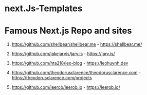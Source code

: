 # next.Js-Templates

Famous Next.js Repo and sites
=============================

1. https://github.com/shellbear/shellbear.me - https://shellbear.me/

2. https://github.com/jakejarvis/jarv.is - https://jarv.is/

3. https://github.com/hta218/leo-blog -  https://leohuynh.dev

4. https://github.com/theodorusclarence/theodorusclarence.com - https://theodorusclarence.com/projects

5. https://github.com/leerob/leerob.io - https://leerob.io/


